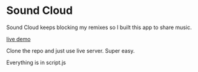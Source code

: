 # Sound Cloud

Sound Cloud keeps blocking my remixes so I built this app to share music. 

[live demo](https://fuck-soundcloud-player.netlify.app/)


Clone the repo and just use live server. Super easy.

Everything is in script.js




